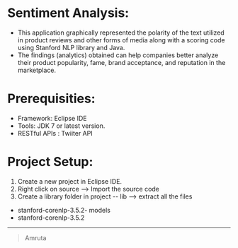 ﻿
# Sentiment Analysis:

- This application graphically represented the polarity of the text utilized in product reviews and other forms of media along with a scoring code using Stanford NLP library and Java.
- The findings (analytics) obtained can help companies better analyze their product popularity, fame, brand acceptance, and reputation in the marketplace.

# Prerequisities:

- Framework: Eclipse IDE
- Tools: JDK 7 or latest version.
- RESTful APIs : Twiiter API

# Project Setup:

1. Create a new project in Eclipse IDE.
2. Right click on source --> Import the source code
3. Create a library folder in project -- lib --> extract all the files 

- stanford-corenlp-3.5.2- models
- stanford-corenlp-3.5.2


---------------------------------------------
> Amruta

